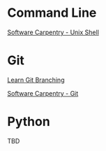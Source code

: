 # Command Line
[Software Carpentry - Unix Shell](http://swcarpentry.github.io/shell-novice/)

# Git
[Learn Git Branching](https://learngitbranching.js.org/)

[Software Carpentry - Git](http://swcarpentry.github.io/git-novice/)

# Python
TBD
